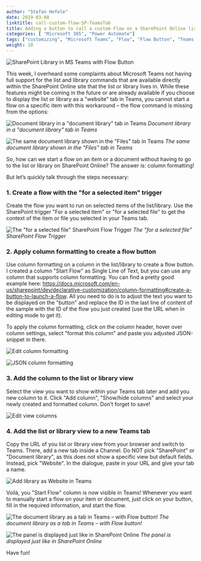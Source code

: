 ```yaml
---
author: "Stefan Hefele"
date: 2019-03-08
linktitle: call-custom-flow-SP-TeamsTab
title: Adding a button to call a custom Flow on a SharePoint Online list item or document from a Teams tab
categories: [ "Microsoft 365", "Power Automate"]
tags: ["customizing", "Microsoft Teams", "Flow", "Flow Button", "Teams Tab", "column formatting", "SharePoint", "SharePoint Online"]
weight: 10
---
```


![](/FlowButton-1.png "SharePoint Library in MS Teams with Flow Button")


This week, I overheard some complaints about Microsoft Teams not having full support for the list and library commands that are available directly within the SharePoint Online site that the list or library lives in. While these features might be coming in the future or are already available if you choose to display the list or library as a "website" tab in Teams, you cannot start a flow on a specific item with this workaround – the flow command is missing from the options:

![Document library in a "document library" tab in Teams](/FlowButton-2.png "SharePoint Library as Website in Teams, missing the Flow Button")
*Document library in a "document library" tab in Teams*

![The same document library shown in the "Files" tab in Teams](/FlowButton-3.png "SharePoint Library in the Files Tab of Teams, also missing Flow Button")
*The same document library shown in the "Files" tab in Teams*

So, how can we start a flow on an item or a document without having to go to the list or library on SharePoint Online? The answer is: column formatting!

But let’s quickly talk through the steps necessary:

### 1. Create a flow with the "for a selected item" trigger

Create the flow you want to run on selected items of the list/library. Use the SharePoint trigger "For a selected item" or "for a selected file" to get the context of the item or file you selected in your Teams tab.

![The "for a selected file" SharePoint Flow Trigger](/FlowButton-4.png "Flow Trigger 'for a selected file'")
*The "for a selected file" SharePoint Flow Trigger*

### 2. Apply column formatting to create a flow button

Use column formatting on a column in the list/library to create a flow button. I created a column "Start Flow" as Single Line of Text, but you can use any column that supports column formatting. You can find a pretty good example here: https://docs.microsoft.com/en-us/sharepoint/dev/declarative-customization/column-formatting#create-a-button-to-launch-a-flow. All you need to do is to adjust the text you want to be displayed on the "button" and replace the ID in the last line of content of the sample with the ID of the flow you just created (use the URL when in editing mode to get it).

To apply the column formatting, click on the column header, hover over column settings, select "format this column" and paste you adjusted JSON-snippet in there.

![Edit column formatting](/FlowButton-5.png "Edit column formatting")

![JSON column formatting](/FlowButton-6.png "JSON column formatting")

### 3. Add the column to the list or library view

Select the view you want to show within your Teams tab later and add you new column to it. Click "Add column", "Show/hide columns" and select your newly created and formatted column. Don’t forget to save!

![Edit view columns](/FlowButton-7.png "Edit view columns")

### 4. Add the list or library view to a new Teams tab

Copy the URL of you list or library view from your browser and switch to Teams. There, add a new tab inside a Channel. Do NOT pick "SharePoint" or "Document library", as this does not show a specific view but default fields. Instead, pick "Website". In the dialogue, paste in your URL and give your tab a name.

![Add library as Website in Teams](/FlowButton-8.png "Add library as Website in Teams")

Voilà, you "Start Flow" column is now visible in Teams! Whenever you want to manually start a flow on your item or document, just click on your button, fill in the required information, and start the flow.

![The document library as a tab in Teams – with Flow button!](/FlowButton-9.png "SharePoint Document Library in Teams with Flow Button")
*The document library as a tab in Teams – with Flow button!*

![The panel is displayed just like in SharePoint Online](/FlowButton-10.png "Flow Start panel shown inside Teams Tab")
*The panel is displayed just like in SharePoint Online*

Have fun!